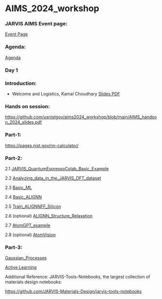 # AIMS_2024_workshop

### JARVIS AIMS Event page: 

[Event Page](https://jarvis.nist.gov/events/aims)

### Agenda: 

[Agenda](https://www.nist.gov/news-events/events/2024/07/2024-artificial-intelligence-materials-science-aims-workshop)

### Day 1

### Introduction: 

* Welcome and Logistics, Kamal Choudhary [Slides PDF](https://github.com/usnistgov/aims2024_workshop/blob/main/Kamal_AIMS_intro_2024.pptx.pdf)

### Hands on session:

https://github.com/usnistgov/aims2024_workshop/blob/main/AIMS_handson_2024_slides.pdf

### Part-1: 

https://pages.nist.gov/nn-calculator/

### Part-2: 

2.1 [JARVIS_QuantumEspressoColab_Basic_Example](https://colab.research.google.com/github/knc6/jarvis-tools-notebooks/blob/master/jarvis-tools-notebooks/JARVIS_QuantumEspressoColab_Basic_Example.ipynb)

2.2 [Analyzing_data_in_the_JARVIS_DFT_dataset](https://colab.research.google.com/github/knc6/jarvis-tools-notebooks/blob/master/jarvis-tools-notebooks/Analyzing_data_in_the_JARVIS_DFT_dataset.ipynb)

2.3 [Basic_ML](https://colab.research.google.com/github/knc6/jarvis-tools-notebooks/blob/master/jarvis-tools-notebooks/Basic_ML.ipynb)

2.4 [Basic_ALIGNN](https://colab.research.google.com/github/knc6/jarvis-tools-notebooks/blob/master/jarvis-tools-notebooks/alignn_jarvis_leaderboard.ipynb)

2.5 [Train_ALIGNNFF_Silicon](https://colab.research.google.com/github/knc6/jarvis-tools-notebooks/blob/master/jarvis-tools-notebooks/Train_ALIGNNFF_Mlearn.ipynb)

2.6 (optional) [ALIGNN_Structure_Relaxation](https://colab.research.google.com/github/knc6/jarvis-tools-notebooks/blob/master/jarvis-tools-notebooks/ALIGNN_Structure_Relaxation_Phonons_Interface.ipynb)

2.7 [AtomGPT_example](https://colab.research.google.com/github/knc6/jarvis-tools-notebooks/blob/master/jarvis-tools-notebooks/atomgpt_example.ipynb)

2.8 (optional) [AtomVision](https://colab.research.google.com/github/knc6/jarvis-tools-notebooks/blob/master/jarvis-tools-notebooks/AtomVisionImageClassification.ipynb)

### Part-3: 

[Gaussian_Processes](https://colab.research.google.com/github/mannodiarun/mrs_spring_tutorial/blob/GP_and_AL/GP_and_AL/Gaussian_Processes.ipynb)

[Active Learning](https://colab.research.google.com/github/mannodiarun/mrs_spring_tutorial/blob/GP_and_AL/GP_and_AL/Active_Learning.ipynb)




Additional Reference: JARVIS-Tools-Notebooks, the largest collection of materials design notebooks:

https://github.com/JARVIS-Materials-Design/jarvis-tools-notebooks
